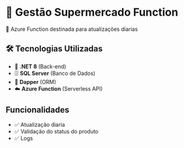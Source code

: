 # 🚀 Gestão Supermercado Function

📖 Azure Function destinada para atualizações diarias

## 🛠️ Tecnologias Utilizadas

- 🔵 **.NET 8** (Back-end)
- 🗄️ **SQL Server** (Banco de Dados)
- 🔗 **Dapper** (ORM)
- ☁️ **Azure Function** (Serverless API)

## Funcionalidades
- ✅ Atualização diaria
- ✅ Validação do status do produto
- ✅ Logs
